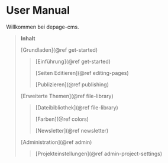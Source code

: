 User Manual
======================

Willkommen bei depage-cms.


> **Inhalt**
>
> [Grundladen](@ref get-started)
>
> > [Einführung](@ref get-started)
> >
> > [Seiten Editieren](@ref editing-pages)
> >
> > [Publizieren](@ref publishing)
>
> [Erweiterte Themen](@ref file-library)
>
> > [Dateibibliothek](@ref file-library)
> >
> > [Farben](@ref colors)
> >
> > [Newsletter](@ref newsletter)
>
> [Administration](@ref admin)
>
> > [Projekteinstellungen](@ref admin-project-settings)
